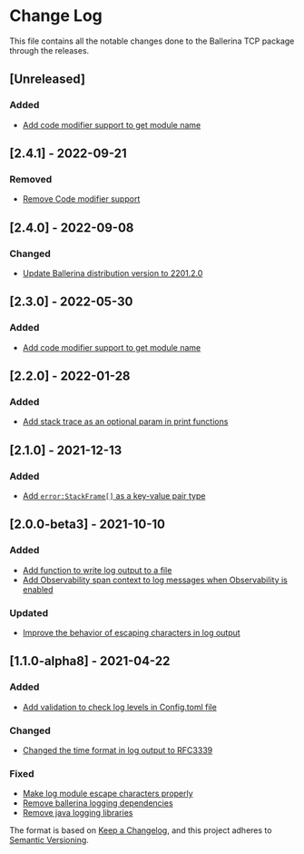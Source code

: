 # Change Log
This file contains all the notable changes done to the Ballerina TCP package through the releases.

## [Unreleased]

### Added
- [Add code modifier support to get module name](https://github.com/ballerina-platform/ballerina-standard-library/issues/2858)

## [2.4.1] - 2022-09-21

### Removed
- [Remove Code modifier support](https://github.com/ballerina-platform/ballerina-standard-library/issues/3418)

## [2.4.0] - 2022-09-08

### Changed
- [Update Ballerina distribution version to 2201.2.0](https://github.com/ballerina-platform/ballerina-standard-library/issues/3128)

## [2.3.0] - 2022-05-30

### Added
- [Add code modifier support to get module name](https://github.com/ballerina-platform/ballerina-standard-library/issues/2858)

## [2.2.0] - 2022-01-28

### Added
- [Add stack trace as an optional param in print functions](https://github.com/ballerina-platform/ballerina-standard-library/issues/3149)

## [2.1.0] - 2021-12-13

### Added
- [Add `error:StackFrame[]` as a key-value pair type](https://github.com/ballerina-platform/ballerina-standard-library/issues/2360)

## [2.0.0-beta3] - 2021-10-10

### Added
- [Add function to write log output to a file](https://github.com/ballerina-platform/ballerina-standard-library/issues/1395)
- [Add Observability span context to log messages when Observability is enabled](https://github.com/ballerina-platform/ballerina-standard-library/issues/1342)

### Updated
- [Improve the behavior of escaping characters in log output](https://github.com/ballerina-platform/ballerina-standard-library/issues/1959)

## [1.1.0-alpha8] - 2021-04-22

### Added
- [Add validation to check log levels in Config.toml file](https://github.com/ballerina-platform/ballerina-standard-library/issues/1188)

### Changed
- [Changed the time format in log output to RFC3339](https://github.com/ballerina-platform/ballerina-standard-library/issues/1246)

### Fixed
- [Make log module escape characters properly](https://github.com/ballerina-platform/ballerina-standard-library/issues/1192)
- [Remove ballerina logging dependencies](https://github.com/ballerina-platform/ballerina-standard-library/issues/1087)
- [Remove java logging libraries](https://github.com/ballerina-platform/ballerina-standard-library/issues/429)

The format is based on [Keep a Changelog](https://keepachangelog.com/en/1.0.0/), and this project adheres to [Semantic Versioning](https://semver.org/spec/v2.0.0.html).